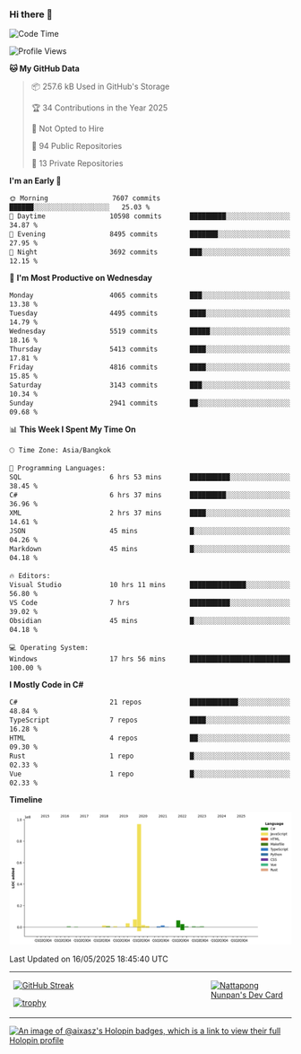 ### Hi there 👋

<!--START_SECTION:waka-->
![Code Time](http://img.shields.io/badge/Code%20Time-2%2C279%20hrs%2021%20mins-blue)

![Profile Views](http://img.shields.io/badge/Profile%20Views-0-blue)

**🐱 My GitHub Data** 

> 📦 257.6 kB Used in GitHub's Storage 
 > 
> 🏆 34 Contributions in the Year 2025
 > 
> 🚫 Not Opted to Hire
 > 
> 📜 94 Public Repositories 
 > 
> 🔑 13 Private Repositories 
 > 
**I'm an Early 🐤** 

```text
🌞 Morning                7607 commits        ██████░░░░░░░░░░░░░░░░░░░   25.03 % 
🌆 Daytime                10598 commits       █████████░░░░░░░░░░░░░░░░   34.87 % 
🌃 Evening                8495 commits        ███████░░░░░░░░░░░░░░░░░░   27.95 % 
🌙 Night                  3692 commits        ███░░░░░░░░░░░░░░░░░░░░░░   12.15 % 
```
📅 **I'm Most Productive on Wednesday** 

```text
Monday                   4065 commits        ███░░░░░░░░░░░░░░░░░░░░░░   13.38 % 
Tuesday                  4495 commits        ████░░░░░░░░░░░░░░░░░░░░░   14.79 % 
Wednesday                5519 commits        █████░░░░░░░░░░░░░░░░░░░░   18.16 % 
Thursday                 5413 commits        ████░░░░░░░░░░░░░░░░░░░░░   17.81 % 
Friday                   4816 commits        ████░░░░░░░░░░░░░░░░░░░░░   15.85 % 
Saturday                 3143 commits        ███░░░░░░░░░░░░░░░░░░░░░░   10.34 % 
Sunday                   2941 commits        ██░░░░░░░░░░░░░░░░░░░░░░░   09.68 % 
```


📊 **This Week I Spent My Time On** 

```text
🕑︎ Time Zone: Asia/Bangkok

💬 Programming Languages: 
SQL                      6 hrs 53 mins       ██████████░░░░░░░░░░░░░░░   38.45 % 
C#                       6 hrs 37 mins       █████████░░░░░░░░░░░░░░░░   36.96 % 
XML                      2 hrs 37 mins       ████░░░░░░░░░░░░░░░░░░░░░   14.61 % 
JSON                     45 mins             █░░░░░░░░░░░░░░░░░░░░░░░░   04.26 % 
Markdown                 45 mins             █░░░░░░░░░░░░░░░░░░░░░░░░   04.18 % 

🔥 Editors: 
Visual Studio            10 hrs 11 mins      ██████████████░░░░░░░░░░░   56.80 % 
VS Code                  7 hrs               ██████████░░░░░░░░░░░░░░░   39.02 % 
Obsidian                 45 mins             █░░░░░░░░░░░░░░░░░░░░░░░░   04.18 % 

💻 Operating System: 
Windows                  17 hrs 56 mins      █████████████████████████   100.00 % 
```

**I Mostly Code in C#** 

```text
C#                       21 repos            ████████████░░░░░░░░░░░░░   48.84 % 
TypeScript               7 repos             ████░░░░░░░░░░░░░░░░░░░░░   16.28 % 
HTML                     4 repos             ██░░░░░░░░░░░░░░░░░░░░░░░   09.30 % 
Rust                     1 repo              █░░░░░░░░░░░░░░░░░░░░░░░░   02.33 % 
Vue                      1 repo              █░░░░░░░░░░░░░░░░░░░░░░░░   02.33 % 
```



**Timeline**

![Lines of Code chart](https://raw.githubusercontent.com/aixasz/aixasz/main/assets/bar_graph.png)


 Last Updated on 16/05/2025 18:45:40 UTC
<!--END_SECTION:waka-->

<table>
<tr>
<td width="70%" valign="top">
 
 [![GitHub Streak](http://github-readme-streak-stats.herokuapp.com?user=aixasz&theme=github-dark&hide_border=true&date_format=%5BY%20%5DM%20j)](https://git.io/streak-stats)

 [![trophy](https://github-profile-trophy.vercel.app/?username=aixasz&theme=onedark)](https://github.com/ryo-ma/github-profile-trophy)
 </td>
<td width="30%" valign="top">
 
<a href="https://app.daily.dev/aixasz"><img src="https://api.daily.dev/devcards/403207936e6547c9a85ea449e9f3abe8.png?r=re8" alt="Nattapong Nunpan's Dev Card"/></a>

 </td>
</tr>
</table>

[![An image of @aixasz's Holopin badges, which is a link to view their full Holopin profile](https://holopin.me/aixasz)](https://holopin.io/@aixasz)
 

